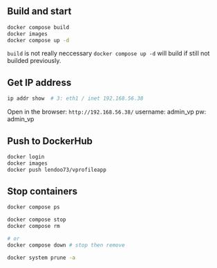 ## Build and start

```sh
docker compose build
docker images
docker compose up -d
```

`build` is not really neccessary `docker compose up -d` will build if still not builded previously.

## Get IP address

```sh
ip addr show  # 3: eth1 / inet 192.168.56.38
```

Open in the browser: `http://192.168.56.38/`
username: admin_vp
pw: admin_vp

## Push to DockerHub

```sh
docker login
docker images
docker push lendoo73/vprofileapp
```

## Stop containers

```sh
docker compose ps

docker compose stop
docker compose rm

# or
docker compose down # stop then remove
```

```sh
docker system prune -a
```